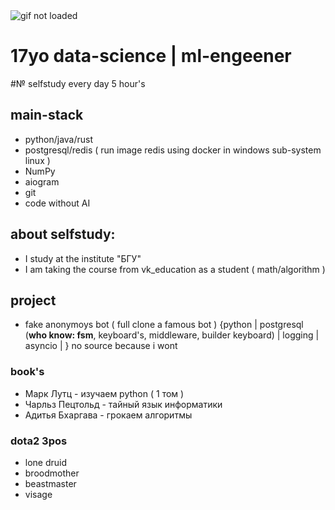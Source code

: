 
<img src="https://i.pinimg.com/originals/95/75/eb/9575eb53737268e3ec213d6d8230037c.gif" alt="gif not loaded">

# 17yo data-science | ml-engeener

#№ selfstudy every day 5 hour's

## main-stack
- python/java/rust
- postgresql/redis ( run image redis using docker in windows sub-system linux )
- NumPy
- aiogram
- git
- code without AI

## about selfstudy:
- I study at the institute "БГУ"
- I am taking the course from vk_education as a student ( math/algorithm ) 

## project
- fake anonymoys bot ( full clone a famous bot ) {python | postgresql (<b>who know: fsm</b>, keyboard's, middleware, builder keyboard) | logging | asyncio | }   no source because i wont

### book's
- Марк Лутц - изучаем python ( 1 том )
- Чарльз Пецтольд - тайный язык информатики
- Aдитья Бхаргава - грокаем алгоритмы

### dota2 3pos 
- lone druid
- broodmother
- beastmaster
- visage
